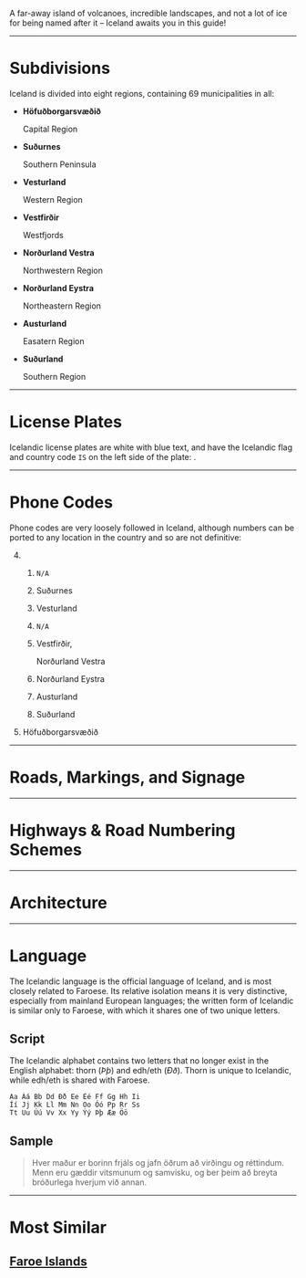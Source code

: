 A far-away island of volcanoes, incredible landscapes, and not a lot of ice for being named after it – Iceland awaits you in this guide!

---

# Subdivisions

Iceland is divided into eight regions, containing 69 municipalities in all:

- **Höfuðborgarsvæðið**

  Capital Region

- **Suðurnes**

  Southern Peninsula

- **Vesturland**

  Western Region

- **Vestfirðir**

  Westfjords

- **Norðurland Vestra**

  Northwestern Region

- **Norðurland Eystra**

  Northeastern Region

- **Austurland**

  Easatern Region

- **Suðurland**

  Southern Region

<CountryMap code="ISL" scale="5600" />

---

# License Plates

Icelandic license plates are white with blue text, and have the Icelandic flag and country code `IS` on the left side of the plate: <LicensePlate style="isl" code="IS" format="AB 1234" text="blue"/>.

---

# Phone Codes

Phone codes are very loosely followed in Iceland, although numbers can be ported to any location in the country and so are not definitive:

4. 1. `N/A`
   2. Suðurnes
   3. Vesturland
   4. `N/A`
   5. Vestfirðir,

      Norðurland Vestra

   6. Norðurland Eystra
   7. Austurland
   8. Suðurland

5. Höfuðborgarsvæðið

---

# Roads, Markings, and Signage

---

# Highways & Road Numbering Schemes

---

# Architecture

---

# Language

The Icelandic language is the official language of Iceland, and is most closely related to Faroese. Its relative isolation means it is very distinctive, especially from mainland European languages; the written form of Icelandic is similar only to Faroese, with which it shares one of two unique letters.

## Script

The Icelandic alphabet contains two letters that no longer exist in the English alphabet: thorn (_Þþ_) and edh/eth (_Ðð_). Thorn is unique to Icelandic, while edh/eth is shared with Faroese.

```
Aa Áá Bb Dd Ðð Ee Éé Ff Gg Hh Ii
Íí Jj Kk Ll Mm Nn Oo Óó Pp Rr Ss
Tt Uu Úú Vv Xx Yy Ýý Þþ Ææ Öö
```

## Sample

> Hver maður er borinn frjáls og jafn öðrum að virðingu og réttindum. Menn eru gæddir vitsmunum og samvisku, og ber þeim að breyta bróðurlega hverjum við annan.

---

# Most Similar

## [Faroe Islands](/countries/FRO)
